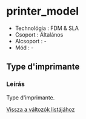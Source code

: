 # printer\_model

* Technológia : FDM & SLA
* Csoport : Általános
* Alcsoport : -
* Mód : -

## Type d'imprimante

### Leírás

Type d'imprimante.

[Vissza a változók listájához](/)

